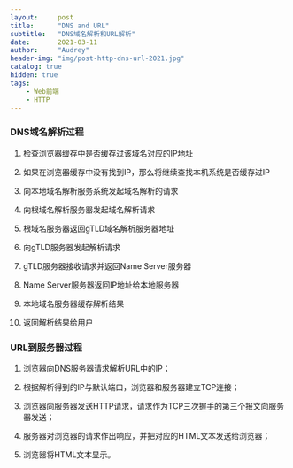 ```yaml
---
layout:     post
title:      "DNS and URL"
subtitle:   "DNS域名解析和URL解析"
date:       2021-03-11
author:     "Audrey"
header-img: "img/post-http-dns-url-2021.jpg"
catalog: true
hidden: true
tags:
    - Web前端
    - HTTP
---
```

### DNS域名解析过程

1. 检查浏览器缓存中是否缓存过该域名对应的IP地址
2. 如果在浏览器缓存中没有找到IP，那么将继续查找本机系统是否缓存过IP

3. 向本地域名解析服务系统发起域名解析的请求

4. 向根域名解析服务器发起域名解析请求

5. 根域名服务器返回gTLD域名解析服务器地址

6. 向gTLD服务器发起解析请求
7. gTLD服务器接收请求并返回Name Server服务器

8. Name Server服务器返回IP地址给本地服务器

9. 本地域名服务器缓存解析结果

10. 返回解析结果给用户

### URL到服务器过程

1. 浏览器向DNS服务器请求解析URL中的IP；
2. 根据解析得到的IP与默认端口，浏览器和服务器建立TCP连接；

3. 浏览器向服务器发送HTTP请求，请求作为TCP三次握手的第三个报文向服务器发送；

4. 服务器对浏览器的请求作出响应，并把对应的HTML文本发送给浏览器；

5. 浏览器将HTML文本显示。


